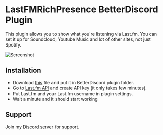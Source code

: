 # LastFMRichPresence BetterDiscord Plugin
This plugin allows you to show what you're listening via Last.fm. You can set it up for Soundcloud, Youtube Music and lot of other sites, not just Spotify.  
  
![Screenshot](https://lune.dimden.dev/429af1856e.png)  
  
## Installation
* Download [this](https://raw.githubusercontent.com/dimdenGD/LastFMRichPresence/main/LastFMRichPresence.plugin.js) file and put it in BetterDiscord plugin folder.  
* Go to [Last.fm API](https://www.last.fm/api) and create API key (it only takes few minutes).  
* Put Last.fm and your Last.fm username in plugin settings.  
* Wait a minute and it should start working  
  
## Support
Join my [Discord server](https://discord.gg/TBAM6T7AYc) for support.  
